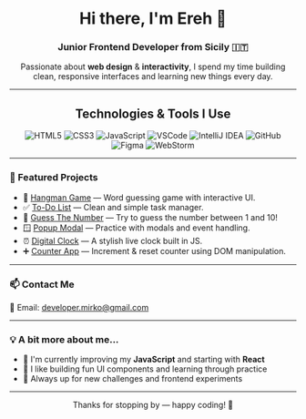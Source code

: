 <h1 align="center">Hi there, I'm Ereh 👋</h1>
<h3 align="center">Junior Frontend Developer from Sicily 🇮🇹</h3>

<p align="center">
  Passionate about <strong>web design</strong> & <strong>interactivity</strong>, I spend my time building clean, responsive interfaces and learning new things every day.
</p>

---

<h2 align="center">Technologies & Tools I Use</h2>

<p align="center">
<img src="https://img.shields.io/badge/HTML5-E34F26?style=for-the-badge&logo=html5&logoColor=fff" alt="HTML5"/>
<img src="https://img.shields.io/badge/CSS3-1572B6?style=for-the-badge&logo=css3&logoColor=fff" alt="CSS3"/>
<img src="https://img.shields.io/badge/JavaScript-F7DF1E?style=for-the-badge&logo=javascript&logoColor=000" alt="JavaScript"/>
<img src="https://img.shields.io/badge/VSCode-007ACC?style=for-the-badge&logo=visual-studio-code&logoColor=fff" alt="VSCode"/>
<img src="https://img.shields.io/badge/IntelliJ%20IDEA-000000?style=for-the-badge&logo=intellij-idea&logoColor=white" alt="IntelliJ IDEA"/>
<img src="https://img.shields.io/badge/GitHub-181717?style=for-the-badge&logo=github&logoColor=fff" alt="GitHub"/>
<img src="https://img.shields.io/badge/Figma-F24E1E?style=for-the-badge&logo=figma&logoColor=fff" alt="Figma"/>
<img src="https://img.shields.io/badge/WebStorm-000?style=for-the-badge&logo=WebStorm&logoColor=white" alt="WebStorm"/>
</p>

---

### 📂 Featured Projects

- 🎯 [Hangman Game](https://github.com/ErehTheDev/Hangman-Game-Project) — Word guessing game with interactive UI.
- ✅ [To-Do List](https://github.com/ErehTheDev/To-Do-List) — Clean and simple task manager.
- 🔢 [Guess The Number](https://github.com/ErehTheDev/Guess-the-Number-Game) — Try to guess the number between 1 and 10!
- 🪟 [Popup Modal](https://github.com/ErehTheDev/Popup-Modal) — Practice with modals and event handling.
- ⏰ [Digital Clock](https://github.com/ErehTheDev/Digital-Clock) — A stylish live clock built in JS.
- ➕ [Counter App](https://github.com/ErehTheDev/Simple-Counter) — Increment & reset counter using DOM manipulation.

---

### 📫 Contact Me

<p>
  📧 Email: <a href="mailto:developer.mirko@gmail.com">developer.mirko@gmail.com</a>
</p>

---

### 💡 A bit more about me...

- 🌱 I'm currently improving my **JavaScript** and starting with **React**
- 🔨 I like building fun UI components and learning through practice
- 🎯 Always up for new challenges and frontend experiments

---

<p align="center">Thanks for stopping by — happy coding! 🚀</p>

